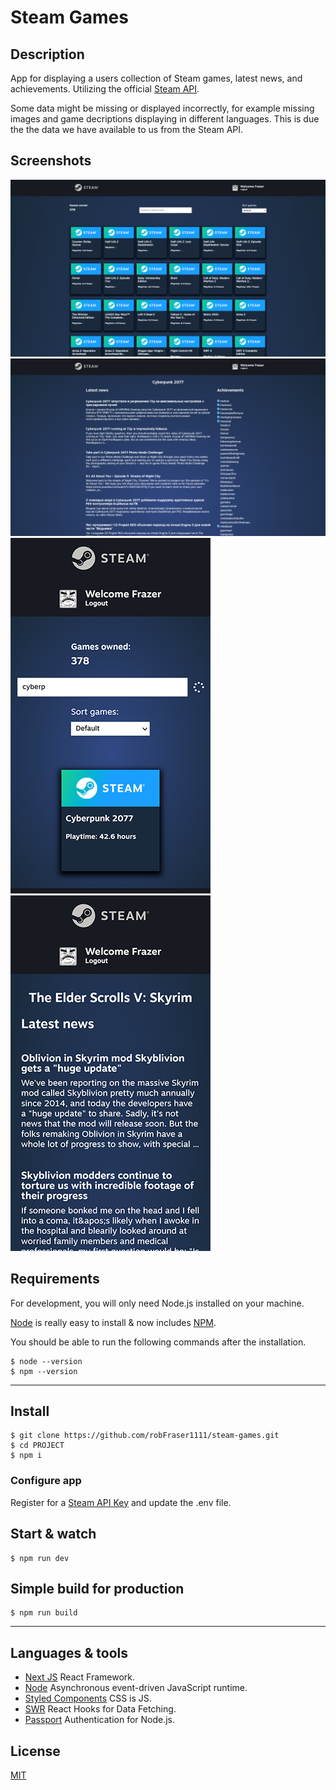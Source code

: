 # Steam Games

## Description

App for displaying a users collection of Steam games, latest news, and achievements. Utilizing the official [Steam API](https://steamcommunity.com/dev).

Some data might be missing or displayed incorrectly, for example missing images and game decriptions displaying in different languages. This is due the the data we have available to us from the Steam API.

## Screenshots

<img src="/public/screenshot-01.png?raw=true" alt="Steam Home Page Desktop" />

<img src="/public/screenshot-02.png?raw=true" alt="Steam Game Page Desktop" />

<img src="/public/screenshot-03.png?raw=true" alt="Steam Home Page Mobile" width="320" />

<img src="/public/screenshot-04.png?raw=true" alt="Steam Game Page Mobile" width="320" />

## Requirements

For development, you will only need Node.js installed on your machine.

[Node](http://nodejs.org/) is really easy to install & now includes [NPM](https://npmjs.org/).

You should be able to run the following commands after the installation.

    $ node --version
    $ npm --version

---

## Install

    $ git clone https://github.com/robFraser1111/steam-games.git
    $ cd PROJECT
    $ npm i

### Configure app

Register for a [Steam API Key](https://steamcommunity.com/dev) and update the .env file.

## Start & watch

    $ npm run dev

## Simple build for production

    $ npm run build

---

## Languages & tools

- [Next JS](https://nextjs.org/) React Framework.
- [Node](https://nodejs.org/en/) Asynchronous event-driven JavaScript runtime.
- [Styled Components](https://styled-components.com/) CSS is JS.
- [SWR](https://swr.vercel.app/) React Hooks for Data Fetching.
- [Passport](http://www.passportjs.org/) Authentication for Node.js.

## License

[MIT](https://choosealicense.com/licenses/mit/)
